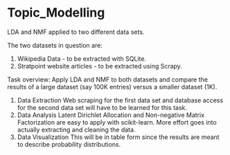 # Topic_Modelling
LDA and NMF applied to two different data sets. 

The two datasets in question are:
1. Wikipedia Data - to be extracted with SQLite.
2. Stratpoint website articles - to be extracted using Scrapy. 

Task overview:
Apply LDA and NMF to both datasets and compare the results of a large dataset (say 100K entries) versus a smaller dataset (1K).

1. Data Extraction
      Web scraping for the first data set and database access for the second data set will have to be learned for this task. 
2. Data Analysis
      Latent Dirichlet Allocation and Non-negative Matrix Factorization are easy to apply with scikit-learn. More effort goes into actually extracting and cleaning the data.
3. Data Visualization
      This will be in table form since the results are meant to describe probability distributions.
